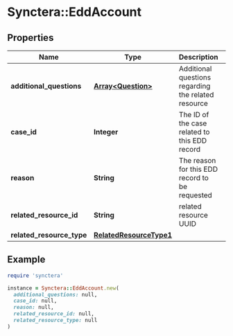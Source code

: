 # Synctera::EddAccount

## Properties

| Name | Type | Description | Notes |
| ---- | ---- | ----------- | ----- |
| **additional_questions** | [**Array&lt;Question&gt;**](Question.md) | Additional questions regarding the related resource | [optional] |
| **case_id** | **Integer** | The ID of the case related to this EDD record | [optional] |
| **reason** | **String** | The reason for this EDD record to be requested |  |
| **related_resource_id** | **String** | related resource UUID |  |
| **related_resource_type** | [**RelatedResourceType1**](RelatedResourceType1.md) |  |  |

## Example

```ruby
require 'synctera'

instance = Synctera::EddAccount.new(
  additional_questions: null,
  case_id: null,
  reason: null,
  related_resource_id: null,
  related_resource_type: null
)
```

